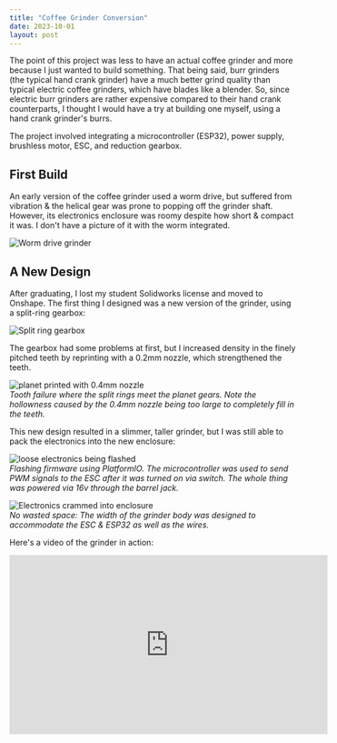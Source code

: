 ```yaml
---
title: "Coffee Grinder Conversion"
date: 2023-10-01
layout: post
---
```

The point of this project was less to have an actual coffee grinder and more because I just wanted to build something. That being said, burr grinders (the typical hand crank grinder) have a much better grind quality than typical electric coffee grinders, which have blades like a blender. So, since electric burr grinders are rather expensive compared to their hand crank counterparts, I thought I would have a try at building one myself, using a hand crank grinder's burrs.

The project involved integrating a microcontroller (ESP32), power supply, brushless motor, ESC, and reduction gearbox. 

## First Build

An early version of the coffee grinder used a worm drive, but suffered from vibration & the helical gear was prone to popping off the grinder shaft. However, its electronics enclosure was roomy despite how short & compact it was. I don't have a picture of it with the worm integrated. 

![Worm drive grinder](/assets/grinder_worm.JPEG)

## A New Design

After graduating, I lost my student Solidworks license and moved to Onshape. The first thing I designed was a new version of the grinder, using a split-ring gearbox:

![Split ring gearbox](/assets/grinder_gearbox_top.JPEG)

The gearbox had some problems at first, but I increased density in the finely pitched teeth by reprinting with a 0.2mm nozzle, which strengthened the teeth.

![planet printed with 0.4mm nozzle](/assets/grinder_0.4mm_gear.JPEG)\
*Tooth failure where the split rings meet the planet gears. Note the hollowness caused by the 0.4mm nozzle being too large to completely fill in the teeth.*

This new design resulted in a slimmer, taller grinder, but I was still able to pack the electronics into the new enclosure:

![loose electronics being flashed](/assets/grinder_flashingfirmware.JPEG)\
*Flashing firmware using PlatformIO. The microcontroller was used to send PWM signals to the ESC after it was turned on via switch. The whole thing was powered via 16v through the barrel jack.*

![Electronics crammed into enclosure](/assets/grinder_electronics.JPEG)\
*No wasted space: The width of the grinder body was designed to accommodate the ESC & ESP32 as well as the wires.*


Here's a video of the grinder in action:
<iframe width="560" height="315" src="https://www.youtube.com/embed/ECKTrz1fkBU?si=uUUsFpfrg9SYrXRJ" title="YouTube video player" frameborder="0" allow="accelerometer; autoplay; clipboard-write; encrypted-media; gyroscope; picture-in-picture; web-share" referrerpolicy="strict-origin-when-cross-origin" allowfullscreen></iframe>





